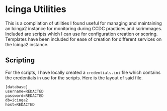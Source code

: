 # Icinga Utilities
This is a compilation of utilities I found useful for managing and maintaining an Icinga2 instance for monitoring during CCDC practices and scrimmages. Included are scripts which I can use for configuration creation or scoring. Templates have been included for ease of creation for different services on the Icinga2 instance.

## Scripting
For the scripts, I have locally created a `credentials.ini` file which contains the credentials in use for the scripts. Here is the layout of said file.

```plaintext
[database]
username=REDACTED
password=REDACTED
db=icinga2
host=REDACTED
```
